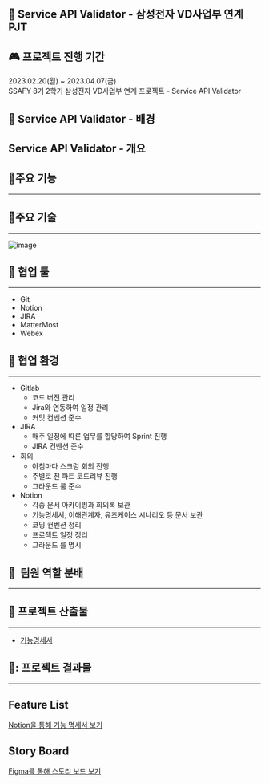 ## 🚗 Service API Validator - 삼성전자 VD사업부 연계 PJT


## :video_game: 프로젝트 진행 기간

2023.02.20(월) ~ 2023.04.07(금)  
SSAFY 8기 2학기 삼성전자 VD사업부 연계 프로젝트 - Service API Validator

## 	🚩 Service API Validator - 배경



## Service API Validator - 개요



## 	🚩주요 기능

---



## 	🚩주요 기술

---

![image](docs/img/mainTech.png)

## 🙆 협업 툴

---

- Git
- Notion
- JIRA
- MatterMost
- Webex

## 🙆 협업 환경

---

- Gitlab
  - 코드 버전 관리
  - Jira와 연동하여 일정 관리
  - 커밋 컨벤션 준수
- JIRA
  - 매주 일정에 따른 업무를 할당하여 Sprint 진행
  - JIRA 컨벤션 준수
- 회의
  - 아침마다 스크럼 회의 진행
  - 주별로 전 파트 코드리뷰 진행
  - 그라운드 룰 준수
- Notion
  - 각종 문서 아카이빙과 회의록 보관
  - 기능명세서, 이해관계자, 유즈케이스 시나리오 등 문서 보관
  - 코딩 컨벤션 정리
  - 프로젝트 일정 정리
  - 그라운드 룰 명시

## 🙆  팀원 역할 분배

---



## 	🚩 프로젝트 산출물

---

- [기능명세서](https://www.notion.so/c720cf3b3e4d4aa9ac6d08a0dac4dbe4)

## 	🚩: 프로젝트 결과물

---


## Feature List

[Notion을 통해 기능 명세서 보기](https://www.notion.so/c720cf3b3e4d4aa9ac6d08a0dac4dbe4)

## Story Board

[Figma를 통해 스토리 보드 보기](https://www.figma.com/file/eLncLTLdhtUfGhbtIYm5Yc/SSAFY_S002_Service-API-Validator_Wire-Frame?node-id=25%3A35934&t=YTz4k0CB05zp4nV1-0)

